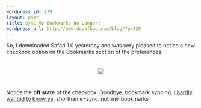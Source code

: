 ```yaml
--- 
wordpress_id: 429
layout: post
title: Sync My Bookmarks No Longer!
wordpress_url: http://www.decafbad.com/blog/?p=429
---
```

So, I downloaded Safari 1.0 yesterday and was very pleased to notice
a new checkbox option on the Bookmarks section of the preferences.
<br /><br />
<div align="center"><img src="http://www.decafbad.com/blog-images/bookmarks_sync_off.gif" hspace="5" vspace="5" /></div>
<br /><br />
Notice the <strong>off state</strong> of the checkbox.  Goodbye, bookmark syncing, <a href="http://www.decafbad.com/blog/geek/isync_bookmarks_huh.html" target="_top">I hardly wanted to know ya</a>.
<!--more-->
shortname=sync_not_my_bookmarks
